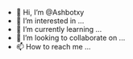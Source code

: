 - 👋 Hi, I’m @Ashbotxy
- 👀 I’m interested in ...
- 🌱 I’m currently learning ...
- 💞️ I’m looking to collaborate on ...
- 📫 How to reach me ...

<!---
Ashbotxy/Ashbotxy is a ✨ special ✨ repository because its `README.md` (this file) appears on your GitHub profile.
You can click the Preview link to take a look at your changes.
--->
